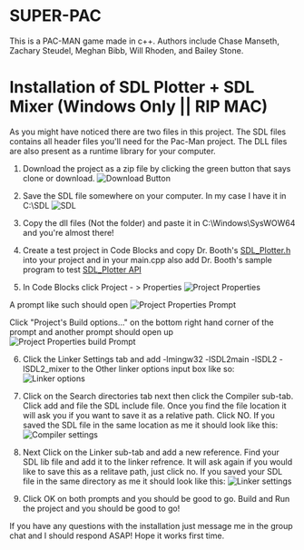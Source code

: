# SUPER-PAC
This is a PAC-MAN game made in c++. Authors include Chase Manseth, Zachary Steudel, Meghan Bibb, Will Rhoden, and Bailey Stone.

# Installation of SDL Plotter + SDL Mixer (Windows Only || RIP MAC)
As you might have noticed there are two files in this project. The SDL files contains all header files you'll need for the Pac-Man project. The DLL files are also present as a runtime library for your computer.

1. Download the project as a zip file by clicking the green button that says clone or download. ![Download Button](https://i.gyazo.com/e27cb695392d5288e8901810911eeff4.png "Download Button")

2. Save the SDL file somewhere on your computer. In my case I have it in C:\SDL
![SDL](https://i.gyazo.com/66a0866aa7c79696b0e7e63953137b70.png "SDL")

3. Copy the dll files (Not the folder) and paste it in C:\Windows\SysWOW64 and you're almost there!

4. Create a test project in Code Blocks and copy Dr. Booth's [SDL_Plotter.h](http://csi-info.baylor.edu/upload/download/SDL_Plotter.h) into your project and in your main.cpp also add Dr. Booth's sample program to test [SDL_Plotter API](https://classnotes.ecs.baylor.edu/wiki/SDL_Plotter_API) 

5. In Code Blocks click Project - > Properties 
![Project Properties](https://i.gyazo.com/0422e04f491946bb9c34d31e09e22226.png "Project Properties")

A prompt like such should open 
![Project Properties Prompt](https://i.gyazo.com/e66a32ebfcbf0e2f59c353ee4d237c3d.png "Project Properties Prompt")

Click "Project's Build options..." on the bottom right hand corner of the prompt and another prompt should open up 
![Project Properties build Prompt](https://i.gyazo.com/0c131ae8509fadf08888c5208f492c5e.png "Project Properties build Prompt")

6. Click the Linker Settings tab and add -lmingw32 -lSDL2main -lSDL2 -lSDL2_mixer to the Other linker options input box like so: 
![Linker options](https://i.gyazo.com/5e0a4f80d60227d8fc65fb10300ee7f1.png "Linker options")

7. Click on the Search directories tab next then click the Compiler sub-tab. Click add and file the SDL include file. Once you find the file location it will ask you if you want to save it as a relative path. Click NO. If you saved the SDL file in the same location as me it should look like this: 
![Compiler settings](https://i.gyazo.com/e0495041846190d9289becfe47f40b33.png "Compiler settings")

8. Next Click on the Linker sub-tab and add a new reference. Find your SDL lib file and add it to the linker refrence. It will ask again if you would like to save this as a relitave path, just click no. If you saved your SDL file in the same directory as me it should look like this:
![Linker settings](https://i.gyazo.com/5963fbf8a499b7f0f028c42ee093216d.png "Linker settings")

9. Click OK on both prompts and you should be good to go. Build and Run the project and you should be good to go!

If you have any questions with the installation just message me in the group chat and I should respond ASAP! Hope it works first time.
